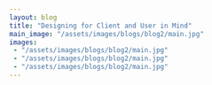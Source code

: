 ```yaml
---
layout: blog
title: "Designing for Client and User in Mind"
main_image: "/assets/images/blogs/blog2/main.jpg"
images:
 - "/assets/images/blogs/blog2/main.jpg"
 - "/assets/images/blogs/blog2/main.jpg"
 - "/assets/images/blogs/blog2/main.jpg"
---
```

